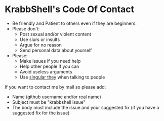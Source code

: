 # KrabbShell's Code Of Contact
- Be friendly and Patient to others even if they are beginners.
- Please don't:
  - Post sexual and/or violent content
  - Use slurs or insults
  - Argue for no reason
  - Send personal data about yourself
- Please:
  - Make issues if you need help
  - Help other people if you can
  - Avoid useless arguments
  - Use [singular they](https://en.wikipedia.org/wiki/Singular_they) when talking to people

If you want to contact me by mail so please add:
  - Name (github username and/or real name)
  - Subject must be "krabbshell issue"
  - The body must include the issue and your suggested fix (if you have a suggested fix for the issue)
